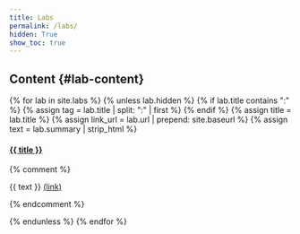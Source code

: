 ```yaml
---
title: Labs
permalink: /labs/
hidden: True
show_toc: true
---
```


## Content {#lab-content}

{% for lab in site.labs %}
{% unless lab.hidden %}
{% if lab.title contains ":" %}
  {% assign tag = lab.title | split: ":" | first %}
{% endif %}
{% assign title = lab.title %}
{% assign link_url = lab.url | prepend: site.baseurl %}
{% assign text = lab.summary | strip_html %}

<h4><a href="{{ link_url }}">{{ title }}</a></h4>

{% comment %}
<p>{{ text }} <a href="{{ link_url }}">(link)</a></p>
{% endcomment %}

{% endunless %}
{% endfor %}